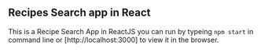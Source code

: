 ## Recipes Search app in React  
This is a Recipe Search App in ReactJS
you can run by typeing `npm start` in command line or [http://localhost:3000] to view it in the browser. 

